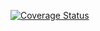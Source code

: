 [![Coverage Status](https://coveralls.io/repos/github/thuanitdn/NODEJS-WEBAPP-MULTIPLE-CPU-RUNNING-BOILERPLATE/badge.svg?branch=master)](https://coveralls.io/github/thuanitdn/NODEJS-WEBAPP-MULTIPLE-CPU-RUNNING-BOILERPLATE?branch=master)
